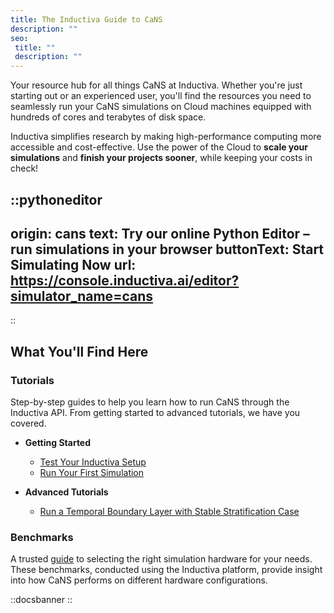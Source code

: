 ```yaml
---
title: The Inductiva Guide to CaNS
description: ""
seo:
 title: ""
 description: ""
---
```


Your resource hub for all things CaNS at Inductiva. Whether you're just starting out or an experienced user, you'll find the resources you need to seamlessly run your CaNS simulations on Cloud machines equipped with hundreds of cores and terabytes of disk space.

Inductiva simplifies research by making high-performance computing more accessible and cost-effective. Use the power of the Cloud to **scale your simulations** and **finish your projects sooner**, while keeping your costs in check!

::pythoneditor
---
origin: cans
text: Try our online Python Editor – run simulations in your browser
buttonText: Start Simulating Now
url: https://console.inductiva.ai/editor?simulator_name=cans
---
::

## What You'll Find Here

### Tutorials
Step-by-step guides to help you learn how to run CaNS through the Inductiva API. From getting started to advanced tutorials, we have you covered.

* **Getting Started**
    - [Test Your Inductiva Setup](1.tutorials/0.setup-test)
    - [Run Your First Simulation](1.tutorials/1.quick-start)

* **Advanced Tutorials**
    - [Run a Temporal Boundary Layer with Stable Stratification Case](1.tutorials/2.run-temporal-boundary-layer-case)

### Benchmarks
A trusted [guide](2.benchmarks/0.gpu-analysis-and-results) to selecting the right simulation hardware for your needs. These benchmarks, conducted using the Inductiva platform, provide insight into how CaNS performs on different hardware configurations.

::docsbanner
::
